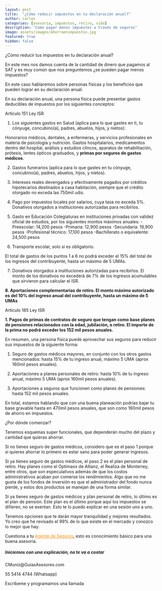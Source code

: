 ```yaml
---
layout: post
title:  "¿Cómo reducir impuestos en tu declaración anual?"
author: carlos
categories: [asesoría, impuestos, retiro, vida]
description: "Como pagar menos impuestos a través de seguros"
image: assets/images/ahorraenimpuestos.jpg
featured: true
hidden: false
---
```

¿Cómo reducir tus impuestos en tu declaración anual?

En este mes nos damos cuenta de la cantidad de dinero que pagamos al SAT  y es muy común que nos preguntemos ¿se pueden pagar menos impuestos?

En este caso hablaremos sobre personas físicas y los beneficios que pueden lograr en su declaración anual.

En su declaración anual, una persona física puede presentar gastos deducibles de impuestos por los siguientes conceptos: 

Artículo 151 Ley ISR

1. Los siguientes gastos en Salud (aplica para lo que gastes en ti, tu cónyuge, concubino(a), padres, abuelos, hijos, y nietos):

Honorarios médicos, dentales, a enfermeras, y servicios profesionales en materia de psicología y nutrición.
Gastos hospitalarios, medicamentos dentro del hospital, análisis y estudios clíncos, aparatos de rehabilitación, prótesis, lentes ópticos graduados, y <b>primas por seguros de gastos médicos</b>.

2. Gastos funerarios (aplica para lo que gastes en tu cónyuge, concubino(a), padres, abuelos, hijos, y nietos).

3. Intereses reales devengados y efectivamente pagados por créditos hipotecarios destinados a casa habitación, siempre que el crédito otorgado no exceda las 750mil udis.

4.  Pago por impuestos locales por salarios, cuya tasa no exceda 5%.
Donativos otorgados a instituciones autorizadas para recibirlos.

5. Gasto en Educación
Colegiaturas en instituciones privadas con validez oficial de estudios, por los siguientes montos máximos anuales:
-Preescolar: 14,200 pesos
-Primaria: 12,900 pesos
-Secundaria: 19,900 pesos
-Profesional técnico: 17,100 pesos
-Bachillerato o equivalente: 24,500 pesos

6. Transporte escolar, solo si es obligatorio.

El total de gastos de los puntos 1 a 6 no podrá exceder el 15% del total de los ingresos del contribuyente, hasta un máximo de 5 UMAs.

7. Donativos otorgados a instituciones autorizadas para recibirlos. El monto de los donativos no excederá de 7% de los ingresos acumulables que sirvieron para calcular el ISR.

<b>8. Aportaciones complementarias de retiro. El monto máximo autorizado es del 10% del ingreso anual del contribuyente, hasta un máximo de 5 UMAs</b>

Artículo 185 Ley ISR

<b>1. Pagos de primas de contratos de seguro que tengan como base planes de pensiones relacionados con la edad, jubilación, o retiro. El importe de la prima no podrá exceder los 152 mil pesos anuales. </b>

En resumen, una persona física puede aprovechar sus seguros para reducir sus impuestos de la siguiente forma:

1. Seguro de gastos médicos mayores, en conjunto con los otros gastos mencionados: hasta 15% de tu ingreso anual, máximo 5 UMA (aprox 160mil pesos anuales). 

2. Aportaciones a planes personales de retiro: hasta 10% de tu ingreso anual, máximo 5 UMA (aprox 160mil pesos anuales).

3. Aportaciones a seguros que funcionen como planes de pensiones: hasta 152 mil pesos anuales.

En total, estamos hablando que con una buena planeación podrías bajar tu base gravable hasta en 470mil pesos anuales, que son como 160mil pesos de ahorro en impuestos.

¿Por dónde comenzar?

Tenemos esquemas super funcionales, que dependerán mucho del plazo y cantidad que quieras ahorrar. 

Si no tienes seguro de gastos médicos, considero que es el paso 1 porque si quieres ahorrar lo primero es estar sano para poder generar ingresos.

Si ya tienes seguro de gastos médicos, el paso 2 es el plan personal de retiro. Hay planes como el Optimaxx de Allianz, el Realiza de Monterrey, entre otros, que son especulativos además de que los costos administrativos acaban por comerse los rendimientos. Algo que no me gusta de los fondos de inversión es que el administrador del fondo nunca pierde, y estos dos productos se manejan de una forma similar.

Si ya tienes seguro de gastos médicos y plan personal de retiro, lo último es el plan de pensión. Este plan es el último porque aquí los impuestos se difieren, no se exentan. Esto te lo puedo explicar en una sesión uno a uno.

Tenemos opciones que te darán mayor tranquilidad y mejores resultados. Yo creo que he revisado el 99% de lo que existe en el mercado y conozco lo mejor que hay. 

Cuestiona a tu <a href="https://explicamiseguro.com/about" style="color: #FF8C00">Agente de Seguros</a>, esto es conocimiento básico para una buena asesoría.


<div class="col-md-4">

<div class="sticky-top sticky-top-80">
<h5>Iniciemos con una explicación, no te va a costar</h5>
  
<p><i class="far fa-envelope"></i> CMuniz@GuiasAsesores.com</p>
<p>55 5414 4744 (Whatsapp)</p>
<p>Escríbeme y programamos una llamada</p>

</div>
</div>
